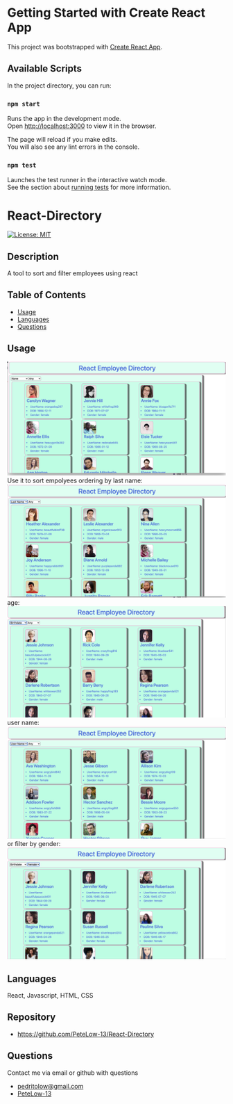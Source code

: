 # Getting Started with Create React App

This project was bootstrapped with [Create React App](https://github.com/facebook/create-react-app).

## Available Scripts

In the project directory, you can run:

### `npm start`

Runs the app in the development mode.\
Open [http://localhost:3000](http://localhost:3000) to view it in the browser.

The page will reload if you make edits.\
You will also see any lint errors in the console.

### `npm test`

Launches the test runner in the interactive watch mode.\
See the section about [running tests](https://facebook.github.io/create-react-app/docs/running-tests) for more information.

# React-Directory
[![License: MIT](https://img.shields.io/badge/License-MIT-green.svg)](https://opensource.org/licenses/MIT)
## Description

A tool to sort and filter employees using react
## Table of Contents
- [Usage](#usage)
- [Languages](#languages)
- [Questions](#questions)


## Usage
![homepage](./assets/nofilters.png)
Use it to sort empolyees ordering by last name:
![lastNameSort](./assets/lastNameSort.png) 
age: ![ageSort](./assets/birthdaySort.png)
user name: ![](./assets/userNameSort.png) 
or filter by gender: ![genderFilter](./assets/genderFilter.png)

## Languages

React, Javascript, HTML, CSS

## Repository
- https://github.com/PeteLow-13/React-Directory
## Questions

Contact me via email or github with questions
- pedritolow@gmail.com
- [PeteLow-13](http://github.com/PeteLow-13)